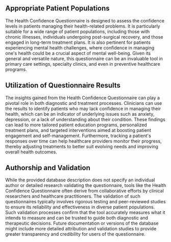## Appropriate Patient Populations

The Health Confidence Questionnaire is designed to assess the confidence levels in patients managing their health-related problems. It is particularly suitable for a wide range of patient populations, including those with chronic illnesses, individuals undergoing post-surgical recovery, and those engaged in long-term treatment plans. It is also pertinent for patients experiencing mental health challenges, where confidence in managing one's health could be a crucial aspect of mental well-being. Given its general and versatile nature, this questionnaire can be an invaluable tool in primary care settings, specialty clinics, and even in preventive healthcare programs.

## Utilization of Questionnaire Results

The insights gained from the Health Confidence Questionnaire can play a pivotal role in both diagnostic and treatment processes. Clinicians can use the results to identify patients who may lack confidence in managing their health, which can be an indicator of underlying issues such as anxiety, depression, or a lack of understanding about their condition. These findings can lead to more tailored patient education programs, personalized treatment plans, and targeted interventions aimed at boosting patient engagement and self-management. Furthermore, tracking a patient's responses over time can help healthcare providers monitor their progress, thereby adjusting treatments to better suit evolving needs and improving overall health outcomes.

## Authorship and Validation

While the provided database description does not specify an individual author or detailed research validating the questionnaire, tools like the Health Confidence Questionnaire often derive from collaborative efforts by clinical researchers and healthcare practitioners. The validation of such questionnaires typically involves rigorous testing and peer-reviewed studies to ensure its reliability and effectiveness in diverse patient populations. Such validation processes confirm that the tool accurately measures what it intends to measure and can be trusted to guide both diagnostic and therapeutic decisions. Future documentation or versions of the database might include more detailed attribution and validation studies to provide greater transparency and credibility for users of the questionnaire.